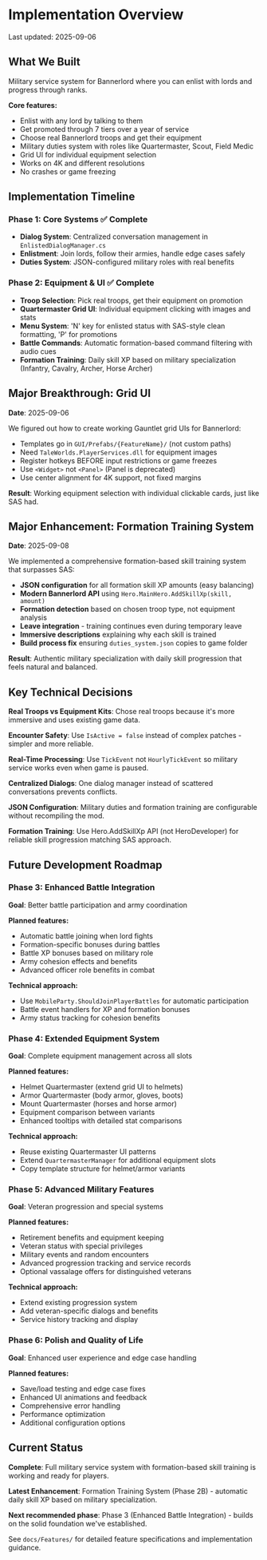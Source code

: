 # Implementation Overview

Last updated: 2025-09-06

## What We Built

Military service system for Bannerlord where you can enlist with lords and progress through ranks.

**Core features:**
- Enlist with any lord by talking to them
- Get promoted through 7 tiers over a year of service  
- Choose real Bannerlord troops and get their equipment
- Military duties system with roles like Quartermaster, Scout, Field Medic
- Grid UI for individual equipment selection
- Works on 4K and different resolutions
- No crashes or game freezing

## Implementation Timeline

### Phase 1: Core Systems ✅ Complete
- **Dialog System**: Centralized conversation management in `EnlistedDialogManager.cs`  
- **Enlistment**: Join lords, follow their armies, handle edge cases safely
- **Duties System**: JSON-configured military roles with real benefits

### Phase 2: Equipment & UI ✅ Complete  
- **Troop Selection**: Pick real troops, get their equipment on promotion
- **Quartermaster Grid UI**: Individual equipment clicking with images and stats
- **Menu System**: 'N' key for enlisted status with SAS-style clean formatting, 'P' for promotions
- **Battle Commands**: Automatic formation-based command filtering with audio cues
- **Formation Training**: Daily skill XP based on military specialization (Infantry, Cavalry, Archer, Horse Archer)

## Major Breakthrough: Grid UI

**Date**: 2025-09-06

We figured out how to create working Gauntlet grid UIs for Bannerlord:
- Templates go in `GUI/Prefabs/{FeatureName}/` (not custom paths)
- Need `TaleWorlds.PlayerServices.dll` for equipment images
- Register hotkeys BEFORE input restrictions or game freezes  
- Use `<Widget>` not `<Panel>` (Panel is deprecated)
- Use center alignment for 4K support, not fixed margins

**Result**: Working equipment selection with individual clickable cards, just like SAS had.

## Major Enhancement: Formation Training System

**Date**: 2025-09-08

We implemented a comprehensive formation-based skill training system that surpasses SAS:
- **JSON configuration** for all formation skill XP amounts (easy balancing)
- **Modern Bannerlord API** using `Hero.MainHero.AddSkillXp(skill, amount)`
- **Formation detection** based on chosen troop type, not equipment analysis
- **Leave integration** - training continues even during temporary leave
- **Immersive descriptions** explaining why each skill is trained
- **Build process fix** ensuring `duties_system.json` copies to game folder

**Result**: Authentic military specialization with daily skill progression that feels natural and balanced.

## Key Technical Decisions

**Real Troops vs Equipment Kits**: Chose real troops because it's more immersive and uses existing game data.

**Encounter Safety**: Use `IsActive = false` instead of complex patches - simpler and more reliable.

**Real-Time Processing**: Use `TickEvent` not `HourlyTickEvent` so military service works even when game is paused.

**Centralized Dialogs**: One dialog manager instead of scattered conversations prevents conflicts.

**JSON Configuration**: Military duties and formation training are configurable without recompiling the mod.

**Formation Training**: Use Hero.AddSkillXp API (not HeroDeveloper) for reliable skill progression matching SAS approach.

## Future Development Roadmap

### Phase 3: Enhanced Battle Integration
**Goal**: Better battle participation and army coordination

**Planned features:**
- Automatic battle joining when lord fights
- Formation-specific bonuses during battles  
- Battle XP bonuses based on military role
- Army cohesion effects and benefits
- Advanced officer role benefits in combat

**Technical approach:**
- Use `MobileParty.ShouldJoinPlayerBattles` for automatic participation
- Battle event handlers for XP and formation bonuses
- Army status tracking for cohesion benefits

### Phase 4: Extended Equipment System  
**Goal**: Complete equipment management across all slots

**Planned features:**
- Helmet Quartermaster (extend grid UI to helmets)
- Armor Quartermaster (body armor, gloves, boots)
- Mount Quartermaster (horses and horse armor)
- Equipment comparison between variants
- Enhanced tooltips with detailed stat comparisons

**Technical approach:**
- Reuse existing Quartermaster UI patterns
- Extend `QuartermasterManager` for additional equipment slots
- Copy template structure for helmet/armor variants

### Phase 5: Advanced Military Features
**Goal**: Veteran progression and special systems

**Planned features:**
- Retirement benefits and equipment keeping
- Veteran status with special privileges  
- Military events and random encounters
- Advanced progression tracking and service records
- Optional vassalage offers for distinguished veterans

**Technical approach:**
- Extend existing progression system
- Add veteran-specific dialogs and benefits
- Service history tracking and display

### Phase 6: Polish and Quality of Life
**Goal**: Enhanced user experience and edge case handling

**Planned features:**
- Save/load testing and edge case fixes
- Enhanced UI animations and feedback
- Comprehensive error handling
- Performance optimization
- Additional configuration options

## Current Status

**Complete**: Full military service system with formation-based skill training is working and ready for players.

**Latest Enhancement**: Formation Training System (Phase 2B) - automatic daily skill XP based on military specialization.

**Next recommended phase**: Phase 3 (Enhanced Battle Integration) - builds on the solid foundation we've established.

See `docs/Features/` for detailed feature specifications and implementation guidance.
